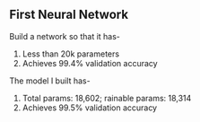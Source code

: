## First Neural Network

Build a network so that it has-
1. Less than 20k parameters
2. Achieves 99.4% validation accuracy

The model I built has-
1. Total params: 18,602; rainable params: 18,314
2. Achieves 99.5% validation accuracy
